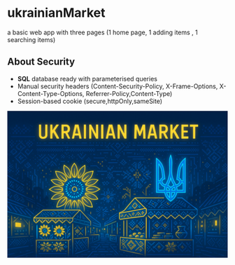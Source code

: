 # ukrainianMarket
a basic web app with three pages (1 home page, 1 adding items , 1 searching items)

## About Security

* **SQL** database ready with parameterised queries
* Manual security headers (Content-Security-Policy, X-Frame-Options, X-Content-Type-Options, Referrer-Policy,Content-Type)
* Session-based cookie (secure,httpOnly,sameSite)

![ukrainianMarket](https://github.com/IBogDee/ukrainianMarket/blob/main/static/Background.png)
